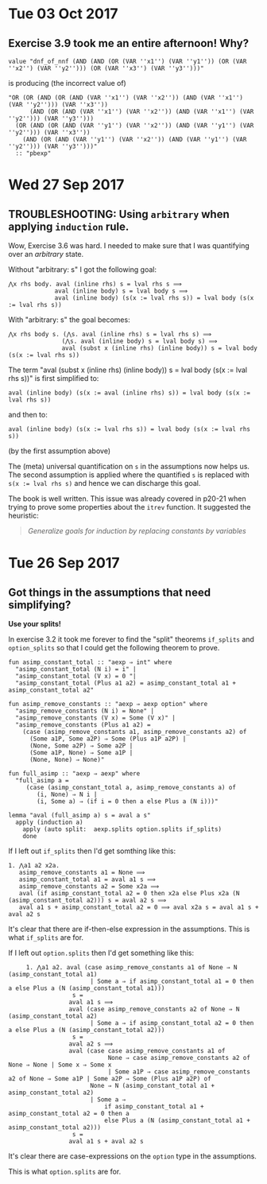 # Tue 03 Oct 2017

## Exercise 3.9 took me an entire afternoon! Why?

    value "dnf_of_nnf (AND (AND (OR (VAR ''x1'') (VAR ''y1'')) (OR (VAR ''x2'') (VAR ''y2''))) (OR (VAR ''x3'') (VAR ''y3'')))"

is producing (the incorrect value of)

    "OR (OR (AND (OR (AND (VAR ''x1'') (VAR ''x2'')) (AND (VAR ''x1'') (VAR ''y2''))) (VAR ''x3''))
          (AND (OR (AND (VAR ''x1'') (VAR ''x2'')) (AND (VAR ''x1'') (VAR ''y2''))) (VAR ''y3'')))
      (OR (AND (OR (AND (VAR ''y1'') (VAR ''x2'')) (AND (VAR ''y1'') (VAR ''y2''))) (VAR ''x3''))
        (AND (OR (AND (VAR ''y1'') (VAR ''x2'')) (AND (VAR ''y1'') (VAR ''y2''))) (VAR ''y3'')))"
      :: "pbexp"



# Wed 27 Sep 2017


## TROUBLESHOOTING: Using `arbitrary` when applying `induction` rule.

Wow, Exercise 3.6 was hard. I needed to make sure that I was quantifying over an
_arbitrary_ state.

Without "arbitrary: s" I got the following goal:

    ⋀x rhs body. aval (inline rhs) s = lval rhs s ⟹
                 aval (inline body) s = lval body s ⟹
                 aval (inline body) (s(x := lval rhs s)) = lval body (s(x := lval rhs s))

With "arbitrary: s" the goal becomes:

    ⋀x rhs body s. (⋀s. aval (inline rhs) s = lval rhs s) ⟹
                   (⋀s. aval (inline body) s = lval body s) ⟹
                   aval (subst x (inline rhs) (inline body)) s = lval body (s(x := lval rhs s))

The term "aval (subst x (inline rhs) (inline body)) s = lval body (s(x := lval
rhs s))" is first simplified to:

    aval (inline body) (s(x := aval (inline rhs) s)) = lval body (s(x := lval rhs s))

and then to:

    aval (inline body) (s(x := lval rhs s)) = lval body (s(x := lval rhs s))

(by the first assumption above)

The (meta) universal quantification on `s` in the assumptions now helps us. The
second assumption is applied where the quantified `s` is replaced with
`s(x := lval rhs s)` and hence we can discharge this goal.

The book is well written. This issue was already covered in p20-21
when trying to prove some properties about the `itrev` function.
It suggested the heuristic:

> _Generalize goals for induction by replacing constants by variables_

# Tue 26 Sep 2017

## Got things in the assumptions that need simplifying?

**Use your splits!**

In exercise 3.2 it took me forever to find the "split" theorems
`if_splits` and `option_splits` so that I could get the following theorem
to prove.

    fun asimp_constant_total :: "aexp ⇒ int" where
      "asimp_constant_total (N i) = i" |
      "asimp_constant_total (V x) = 0 "|
      "asimp_constant_total (Plus a1 a2) = asimp_constant_total a1 + asimp_constant_total a2"

    fun asimp_remove_constants :: "aexp ⇒ aexp option" where
      "asimp_remove_constants (N i) = None" |
      "asimp_remove_constants (V x) = Some (V x)" |
      "asimp_remove_constants (Plus a1 a2) =
        (case (asimp_remove_constants a1, asimp_remove_constants a2) of
          (Some a1P, Some a2P) ⇒ Some (Plus a1P a2P) |
          (None, Some a2P) ⇒ Some a2P |
          (Some a1P, None) ⇒ Some a1P |
          (None, None) ⇒ None)"

    fun full_asimp :: "aexp ⇒ aexp" where
      "full_asimp a =
         (case (asimp_constant_total a, asimp_remove_constants a) of
            (i, None) ⇒ N i |
            (i, Some a) ⇒ (if i = 0 then a else Plus a (N i)))"

    lemma "aval (full_asimp a) s = aval a s"
      apply (induction a)
        apply (auto split:  aexp.splits option.splits if_splits)
        done

If I left out `if_splits` then I'd get somthing like this:

    1. ⋀a1 a2 x2a.
       asimp_remove_constants a1 = None ⟹
       asimp_constant_total a1 = aval a1 s ⟹
       asimp_remove_constants a2 = Some x2a ⟹
       aval (if asimp_constant_total a2 = 0 then x2a else Plus x2a (N (asimp_constant_total a2))) s = aval a2 s ⟹
       aval a1 s + asimp_constant_total a2 = 0 ⟹ aval x2a s = aval a1 s + aval a2 s

It's clear that there are if-then-else expression in the assumptions. This
is what `if_splits` are for.

If I left out `option.splits` then I'd get something like this:

		 1. ⋀a1 a2. aval (case asimp_remove_constants a1 of None ⇒ N (asimp_constant_total a1)
		                   | Some a ⇒ if asimp_constant_total a1 = 0 then a else Plus a (N (asimp_constant_total a1)))
		              s =
		             aval a1 s ⟹
		             aval (case asimp_remove_constants a2 of None ⇒ N (asimp_constant_total a2)
		                   | Some a ⇒ if asimp_constant_total a2 = 0 then a else Plus a (N (asimp_constant_total a2)))
		              s =
		             aval a2 s ⟹
		             aval (case case asimp_remove_constants a1 of
		                        None ⇒ case asimp_remove_constants a2 of None ⇒ None | Some x ⇒ Some x
		                        | Some a1P ⇒ case asimp_remove_constants a2 of None ⇒ Some a1P | Some a2P ⇒ Some (Plus a1P a2P) of
		                   None ⇒ N (asimp_constant_total a1 + asimp_constant_total a2)
		                   | Some a ⇒
		                       if asimp_constant_total a1 + asimp_constant_total a2 = 0 then a
		                       else Plus a (N (asimp_constant_total a1 + asimp_constant_total a2)))
		              s =
		             aval a1 s + aval a2 s

It's clear there are case-expressions on the `option` type in the assumptions.

This is what `option.splits` are for.
